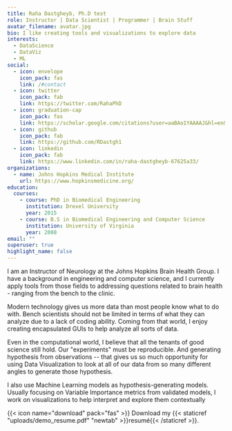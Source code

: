 ```yaml
---
title: Raha Dastgheyb, Ph.D test
role: Instructor | Data Scientist | Programmer | Brain Stuff
avatar_filename: avatar.jpg
bio: I like creating tools and visualizations to explore data
interests:
  - DataScience
  - DataViz
  - ML
social:
  - icon: envelope
    icon_pack: fas
    link: /#contact
  - icon: twitter
    icon_pack: fab
    link: https://twitter.com/RahaPhD
  - icon: graduation-cap
    icon_pack: fas
    link: https://scholar.google.com/citations?user=aaBAo1YAAAAJ&hl=en&oi=ao
  - icon: github
    icon_pack: fab
    link: https://github.com/RDastgh1
  - icon: linkedin
    icon_pack: fab
    link: https://www.linkedin.com/in/raha-dastgheyb-67625a33/
organizations:
  - name: Johns Hopkins Medical Institute
    url: https://www.hopkinsmedicine.org/
education:
  courses:
    - course: PhD in Biomedical Engineering
      institution: Drexel University
      year: 2015
    - course: B.S in Biomedical Engineering and Computer Science
      institution: University of Virginia
      year: 2008
email: ""
superuser: true
highlight_name: false
---
```

I am an Instructor of Neurology at the Johns Hopkins Brain Health Group.  I have a background in engineering and computer science, and I currently apply tools from those fields to addressing questions related to brain health - ranging from the bench to the clinic. 

Modern technology gives us more data than most people know what to do with.  Bench scientists should not be limited in terms of what they can analyze due to a lack of coding ability.  Coming from that world, I enjoy creating encapsulated GUIs to help analyze all sorts of data. 

Even in the computational world, I believe that all the tenants of good science still hold.  Our "experiments" must be reproducible. And generating hypothesis from observations -- that gives us so much opportunity for using Data Visualization to look at all of our data from so many different angles to generate those hypothesis. 

I also use Machine Learning models as hypothesis-generating models. Usually focusing on Variable Importance metrics from validated models, I work on visualizations to help interpret and explore them contextually

{{< icon name="download" pack="fas" >}} Download my {{< staticref "uploads/demo_resume.pdf" "newtab" >}}resumé{{< /staticref >}}.